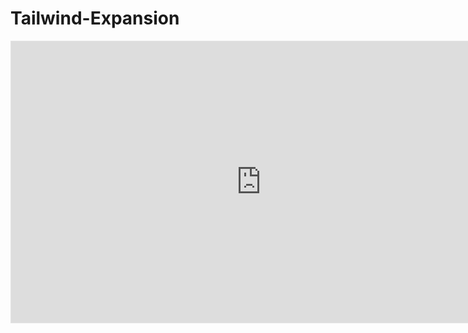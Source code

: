 # Tailwind-Expansion
<iframe style="border: 1px solid rgba(0, 0, 0, 0.1);" width="800" height="450" src="https://www.figma.com/embed?embed_host=share&url=https%3A%2F%2Fwww.figma.com%2Ffile%2FehX0kU7hqPjIcJ7ClUUIBx%2FTailwind-Expansion-Colors%3Ftype%3Ddesign%26node-id%3D0%253A1%26mode%3Ddesign%26t%3DLOzWL8nxePhujeCA-1" allowfullscreen></iframe>
